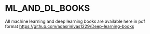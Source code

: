 # ML_AND_DL_BOOKS
All machine learning and deep learning books are available here in pdf format
https://github.com/adasrinivas1229/Deep-learning-books
